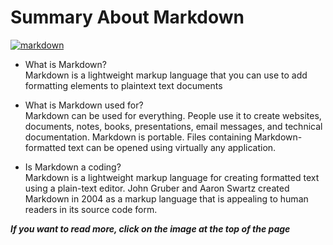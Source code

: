 # Summary About Markdown
[![markdown](https://encrypted-tbn0.gstatic.com/images?q=tbn:ANd9GcRggKDFilx87O53G95e-6J3szUmv7IvGDuYnQ1WKVP781RlwwRFUDl392wbt0Z4eeEeEgo&usqp=CAU) ](https://guides.github.com/features/mastering-markdown/)

- What is Markdown?  
Markdown is a lightweight markup language that you can use to add formatting elements to plaintext text documents

- What is Markdown used for?  
Markdown can be used for everything. People use it to create websites, documents, notes, books, presentations, email messages, and technical documentation.
Markdown is portable. Files containing Markdown-formatted text can be opened using virtually any application.

- Is Markdown a coding?  
  Markdown is a lightweight markup language for creating formatted text using a plain-text editor.
  John Gruber and Aaron Swartz created Markdown in 2004 as a markup language that is appealing to human readers in its source code form.
  
***If you want to read more, click on the image at the top of the page*** 
